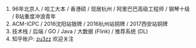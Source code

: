 1. 96年北京人 / 哈工大本 / 香港硕 / 现居杭州 / 阿里巴巴高级工程师 / 钢琴十级 / B站重度冲浪青年
2. ACM-ICPC / 2016沈阳站银牌 / 2016杭州站铜牌 / 2017西安站铜牌
3. 技术栈 / 后端 / GO / Java / 大数据 (Flink) / 推荐系统 (DL)
4. 知乎账户: [zu3zz](https://www.zhihu.com/people/ga-me-35) 欢迎关注
